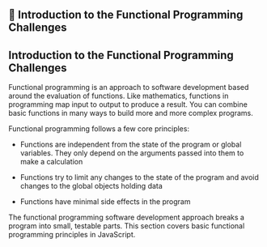 🚀 Introduction to the Functional Programming Challenges
--------------------------------------------------------

Introduction to the Functional Programming Challenges
-----------------------------------------------------

Functional programming is an approach to software development based around the evaluation of functions. Like mathematics, functions in programming map input to output to produce a result. You can combine basic functions in many ways to build more and more complex programs.  
  
Functional programming follows a few core principles:  
  

*   Functions are independent from the state of the program or global variables. They only depend on the arguments passed into them to make a calculation
  
*   Functions try to limit any changes to the state of the program and avoid changes to the global objects holding data
  
*   Functions have minimal side effects in the program

  
  
The functional programming software development approach breaks a program into small, testable parts. This section covers basic functional programming principles in JavaScript.